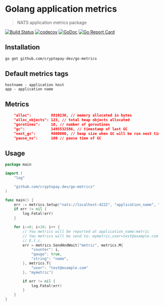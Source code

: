 # Golang application metrics
> NATS application metrics package

[![Build Status](https://travis-ci.org/cryptopay-dev/go-metrics.svg?branch=master)](https://travis-ci.org/cryptopay-dev/go-metrics)
[![codecov](https://codecov.io/gh/cryptopay-dev/go-metrics/branch/master/graph/badge.svg)](https://codecov.io/gh/cryptopay-dev/go-metrics)
[![GoDoc](https://godoc.org/github.com/cryptopay-dev/go-metrics?status.svg)](https://godoc.org/github.com/cryptopay-dev/go-metrics)
[![Go Report Card](https://goreportcard.com/badge/github.com/cryptopay-dev/go-metrics)](https://goreportcard.com/report/github.com/cryptopay-dev/go-metrics)

## Installation
```bash
go get github.com/cryptopay-dev/go-metrics
```

## Default metrics tags
```
hostname - application host
app - application name
```

## Metrics
```json
    "alloc":         8810230, // memory allocated in bytes
    "alloc_objects": 123, // total heap objects allocated
    "gorotines":     10, // number of goroutines
    "gc":            1495532586, // timestamp of last GC
    "next_gc":       9000000, // heap size when GC will be run next time
    "pause_ns":      100 // pause time of GC
```

## Usage
```go
package main

import (
    "log"

    "github.com/cryptopay.dev/go-metrics"
)

func main() {
    err := metrics.Setup("nats://localhost:4222", "application_name", "hostname")
    if err != nil {
        log.Fatal(err)
    }

    for i:=0; i<10; i++ {
        // You metrics will be reported at application_name:metric
        // You metrics will be send to: mymetric,user=test@example.com counter=1,gauge=true,string=name
        // E.t.c.
        err = metrics.SendAndWait("metric", metrics.M{
            "counter": i,
            "gauge": true,
            "string": "name",
        }, metrics.T{
            "user": "test@example.com"
        }, "mymetric")

        if err != nil {
            log.Fatal(err)
        }
    }
}
```